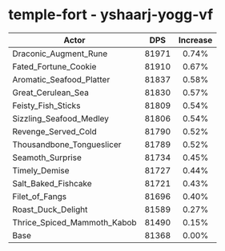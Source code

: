 # temple-fort - yshaarj-yogg-vf
| Actor | DPS | Increase |
|---|:---:|:---:|
|Draconic_Augment_Rune|81971|0.74%|
|Fated_Fortune_Cookie|81910|0.67%|
|Aromatic_Seafood_Platter|81837|0.58%|
|Great_Cerulean_Sea|81830|0.57%|
|Feisty_Fish_Sticks|81809|0.54%|
|Sizzling_Seafood_Medley|81806|0.54%|
|Revenge_Served_Cold|81790|0.52%|
|Thousandbone_Tongueslicer|81789|0.52%|
|Seamoth_Surprise|81734|0.45%|
|Timely_Demise|81727|0.44%|
|Salt_Baked_Fishcake|81721|0.43%|
|Filet_of_Fangs|81696|0.40%|
|Roast_Duck_Delight|81589|0.27%|
|Thrice_Spiced_Mammoth_Kabob|81490|0.15%|
|Base|81368|0.00%|
